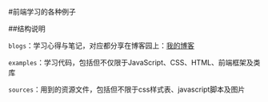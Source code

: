 #前端学习的各种例子

##结构说明

`blogs`：学习心得与笔记，对应都分享在博客园上：[我的博客](http://www.cnblogs.com/laixiangran/)

`examples`：学习代码，包括但不仅限于JavaScript、CSS、HTML、前端框架及类库

`sources`：用到的资源文件，包括但不限于css样式表、javascript脚本及图片